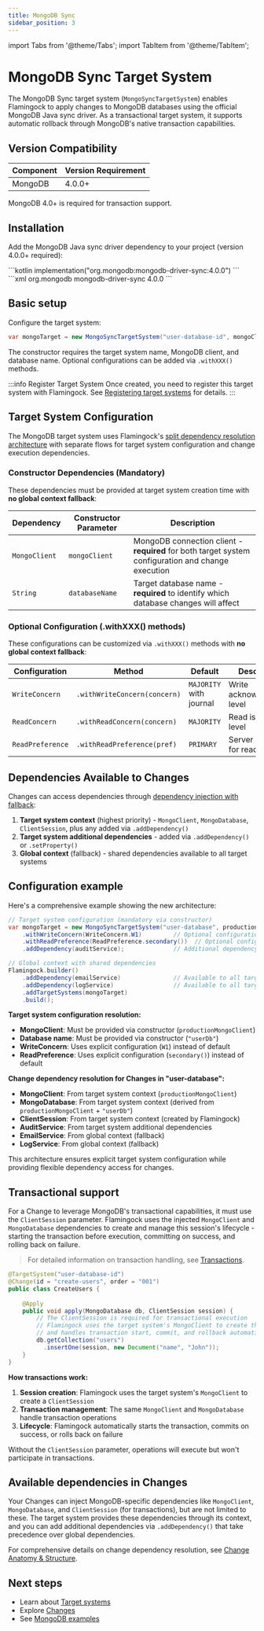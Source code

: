 ```yaml
---
title: MongoDB Sync
sidebar_position: 3
---
```

import Tabs from '@theme/Tabs';
import TabItem from '@theme/TabItem';

# MongoDB Sync Target System

The MongoDB Sync target system (`MongoSyncTargetSystem`) enables Flamingock to apply changes to MongoDB databases using the official MongoDB Java sync driver. As a transactional target system, it supports automatic rollback through MongoDB's native transaction capabilities.

## Version Compatibility

| Component | Version Requirement |
|-----------|-------------------|
| MongoDB | 4.0.0+ |

MongoDB 4.0+ is required for transaction support.

## Installation

Add the MongoDB Java sync driver dependency to your project (version 4.0.0+ required):

<Tabs groupId="gradle_maven">
  <TabItem value="gradle" label="Gradle" default>
```kotlin
implementation("org.mongodb:mongodb-driver-sync:4.0.0")
```
  </TabItem>
  <TabItem value="maven" label="Maven">
```xml
<dependency>
    <groupId>org.mongodb</groupId>
    <artifactId>mongodb-driver-sync</artifactId>
    <version>4.0.0</version> <!-- 4.0.0+ supported -->
</dependency>
```
  </TabItem>
</Tabs>

## Basic setup

Configure the target system:

```java
var mongoTarget = new MongoSyncTargetSystem("user-database-id", mongoClient, "userDb");
```

The constructor requires the target system name, MongoDB client, and database name. Optional configurations can be added via `.withXXX()` methods.

:::info Register Target System
Once created, you need to register this target system with Flamingock. See [Registering target systems](introduction.md#registering-target-systems) for details.
:::

## Target System Configuration

The MongoDB target system uses Flamingock's [split dependency resolution architecture](introduction.md#dependency-injection) with separate flows for target system configuration and change execution dependencies.

### Constructor Dependencies (Mandatory)

These dependencies must be provided at target system creation time with **no global context fallback**:

| Dependency | Constructor Parameter | Description |
|------------|----------------------|-------------|
| `MongoClient` | `mongoClient` | MongoDB connection client - **required** for both target system configuration and change execution |
| `String` | `databaseName` | Target database name - **required** to identify which database changes will affect |

### Optional Configuration (.withXXX() methods)

These configurations can be customized via `.withXXX()` methods with **no global context fallback**:

| Configuration | Method | Default | Description |
|---------------|--------|---------|-------------|
| `WriteConcern` | `.withWriteConcern(concern)` | `MAJORITY` with journal | Write acknowledgment level |
| `ReadConcern` | `.withReadConcern(concern)` | `MAJORITY` | Read isolation level |
| `ReadPreference` | `.withReadPreference(pref)` | `PRIMARY` | Server selection for reads |


## Dependencies Available to Changes

Changes can access dependencies through [dependency injection with fallback](../changes/anatomy-and-structure.md#method-parameters-and-dependency-injection):

1. **Target system context** (highest priority) - `MongoClient`, `MongoDatabase`, `ClientSession`, plus any added via `.addDependency()`
2. **Target system additional dependencies** - added via `.addDependency()` or `.setProperty()`
3. **Global context** (fallback) - shared dependencies available to all target systems

## Configuration example

Here's a comprehensive example showing the new architecture:

```java
// Target system configuration (mandatory via constructor)
var mongoTarget = new MongoSyncTargetSystem("user-database", productionMongoClient, "userDb")
    .withWriteConcern(WriteConcern.W1)         // Optional configuration
    .withReadPreference(ReadPreference.secondary())  // Optional configuration
    .addDependency(auditService);              // Additional dependency for changes

// Global context with shared dependencies
Flamingock.builder()
    .addDependency(emailService)               // Available to all target systems
    .addDependency(logService)                 // Available to all target systems
    .addTargetSystems(mongoTarget)
    .build();
```

**Target system configuration resolution:**
- **MongoClient**: Must be provided via constructor (`productionMongoClient`)
- **Database name**: Must be provided via constructor (`"userDb"`)
- **WriteConcern**: Uses explicit configuration (`W1`) instead of default
- **ReadPreference**: Uses explicit configuration (`secondary()`) instead of default

**Change dependency resolution for Changes in "user-database":**
- **MongoClient**: From target system context (`productionMongoClient`)
- **MongoDatabase**: From target system context (derived from `productionMongoClient` + `"userDb"`)
- **ClientSession**: From target system context (created by Flamingock)
- **AuditService**: From target system additional dependencies
- **EmailService**: From global context (fallback)
- **LogService**: From global context (fallback)

This architecture ensures explicit target system configuration while providing flexible dependency access for changes.

## Transactional support

For a Change to leverage MongoDB's transactional capabilities, it must use the `ClientSession` parameter. Flamingock uses the injected `MongoClient` and `MongoDatabase` dependencies to create and manage this session's lifecycle - starting the transaction before execution, committing on success, and rolling back on failure.

> For detailed information on transaction handling, see [Transactions](../changes/transactions.md).

```java
@TargetSystem("user-database-id")
@Change(id = "create-users", order = "001")
public class CreateUsers {
    
    @Apply
    public void apply(MongoDatabase db, ClientSession session) {
        // The ClientSession is required for transactional execution
        // Flamingock uses the target system's MongoClient to create this session
        // and handles transaction start, commit, and rollback automatically
        db.getCollection("users")
          .insertOne(session, new Document("name", "John"));
    }
}
```

**How transactions work:**
1. **Session creation**: Flamingock uses the target system's `MongoClient` to create a `ClientSession`
2. **Transaction management**: The same `MongoClient` and `MongoDatabase` handle transaction operations
3. **Lifecycle**: Flamingock automatically starts the transaction, commits on success, or rolls back on failure

Without the `ClientSession` parameter, operations will execute but won't participate in transactions.

## Available dependencies in Changes

Your Changes can inject MongoDB-specific dependencies like `MongoClient`, `MongoDatabase`, and `ClientSession` (for transactions), but are not limited to these. The target system provides these dependencies through its context, and you can add additional dependencies via `.addDependency()` that take precedence over global dependencies.

For comprehensive details on change dependency resolution, see [Change Anatomy & Structure](../changes/anatomy-and-structure.md).

## Next steps

- Learn about [Target systems](introduction.md)
- Explore [Changes](../changes/introduction.md)
- See [MongoDB examples](https://github.com/flamingock/flamingock-examples/tree/master/mongodb)